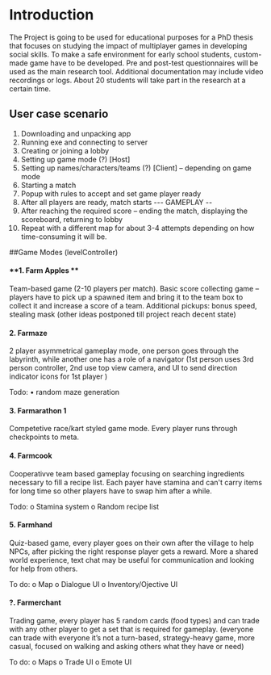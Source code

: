 # Introduction

The Project is going to be used for educational purposes for a PhD thesis that focuses on studying the impact of multiplayer games in developing social skills. To make a safe environment for early school students, custom-made game have to be developed. Pre and post-test questionnaires will be used as the main research tool. Additional documentation may include video recordings or logs. About 20 students will take part in the research at a certain time.

## User case scenario
1.	Downloading and unpacking app
2.	Running exe and connecting to server
3.	Creating or joining a lobby
4.	Setting up game mode (?) [Host]
5.	Setting up names/characters/teams (?) [Client] – depending on game mode
6.	Starting a match 
7.	Popup with rules to accept and set game player ready
8.	After all players are ready, match starts
--- GAMEPLAY --
9.	After reaching the required score – ending the match, displaying the scoreboard, returning to lobby
10.	Repeat with a different map for about 3-4 attempts depending on how time-consuming it will be.

##Game Modes (levelController)
#### **1.	Farm Apples **
Team-based game (2-10 players per match). Basic score collecting game – players have to pick up a spawned item and bring it to the team box to collect it and increase a score of a team.
Additional pickups: bonus speed, stealing mask (other ideas postponed till project reach decent state)

#### **2.	Farmaze**
2 player asymmetrical gameplay mode, one person goes through the labyrinth, while another one has a role of a navigator (1st person uses 3rd person controller, 2nd use top view camera, and UI to send direction indicator icons for 1st player ) 

Todo:
•	random maze generation

#### **3.	Farmarathon 1**
Competetive race/kart styled game mode. Every player runs through checkpoints to meta.

#### **4.     Farmcook**
Cooperativve team based gameplay focusing on searching ingredients necessary to fill a recipe list. Each payer have stamina and can't carry items for long time so other players have to swap him after a while.

Todo:
o Stamina system 
o Random recipe list

#### **5.	Farmhand**
Quiz-based game, every player goes on their own after the village to help NPCs, after picking the right response player gets a reward. More a shared world experience, text chat may be useful for communication and looking for help from others. 

To do:
o	Map
o	Dialogue UI
o	Inventory/Ojective UI

#### **?.	Farmerchant**
Trading game, every player has 5 random cards (food types) and can trade with any other player to get a set that is required for gameplay. (everyone can trade with everyone it’s not a turn-based, strategy-heavy game, more casual, focused on walking and asking others what they have or need)

To do:
o	Maps
o	Trade UI
o	Emote UI


